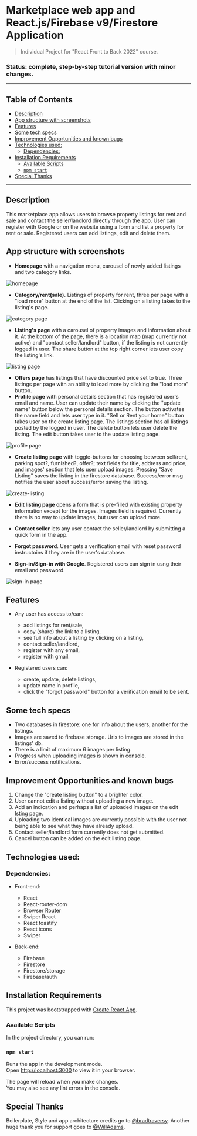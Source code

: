 # Marketplace web app and React.js/Firebase v9/Firestore Application

> Individual Project for "React Front to Back 2022" course. 

### Status: complete, step-by-step tutorial version with minor changes.
___
## Table of Contents

  - [Description](#description)
  - [App structure with screenshots](#app-structure-with-screenshots)
  - [Features](#features)
  - [Some tech specs](#some-tech-specs)
  - [Improvement Opportunities and known bugs](#improvement-opportunities-and-known-bugs)
  - [Technologies used:](#technologies-used)
    - [Dependencies:](#dependencies)
  - [Installation Requirements](#installation-requirements)
    - [Available Scripts](#available-scripts)
    - [`npm start`](#npm-start)
  - [Special Thanks](#special-thanks)

---
## Description 
This marketplace app allows users to browse property listings for rent and sale and contact the seller/landlord directly through the app. User can register with Google or on the website using a form and list a property for rent or sale. Registered users can add listings, edit and delete them.

## App structure with screenshots
- **Homepage** with a navigation menu, carousel of newly added listings and two category links.
  
![homepage](homepage.gif)

- **Category/rent(sale).** Listings of property for rent, three per page with a "load more" button at the end of the list. Clicking on a listing takes to the listing's page. 

![category page](categories.gif)

- **Listing's page** with a carousel of property images and information about it. At the bottom of the page, there is a location map (map currently not active) and "contact seller/landlord" button, if the listing is not currently logged in user. The share button at the top right corner lets user copy the listing's link. 

![listing page](listing.gif)

- **Offers page** has listings that have discounted price set to true. Three listings per page with an ability to load more by clicking the "load more" button. 
- **Profile page** with personal details section that has registered user's email and name. User can update their name by clicking the "update name" button below the personal details section. The button activates the name field and lets user type in it. "Sell or Rent your home" button takes user on the create listing page. The listings section has all listings  posted by the logged in user. The delete button lets user delete the listing. The edit button takes user to the update listing page.

![profile page](profile.gif)

- **Create listing page** with toggle-buttons for choosing between sell/rent, parking spot?, furnished?, offer?; text fields for title, address and price, and images' section that lets user upload images. Pressing "Save Listing" saves the listing in the firestore database. Success/error msg notifies the user about success/error saving the listing. 

![create-listing](create-listing.gif)

- **Edit listing page** opens a form that is pre-filled with existing property information except for the images. Images field is required. Currently there is no way to update images, but user can upload more. 

- **Contact seller** lets any user contact the seller/landlord by submitting a quick form in the app. 
- **Forgot password**. User gets a verification email with reset password instructoins if they are in the user's database. 
- **Sign-in/Sign-in with Google**. Registered users can sign in usng their email and password.

![sign-in page](sign-in.gif)


## Features

- Any user has access to/can:
  - add listings for rent/sale,
  - copy (share) the link to a listing,
  - see full info about a listing by clicking on a listing,
  - contact seller/landlord,
  - register with any email,
  - register with gmail.
  
- Registered users can:
  - create, update, delete listings,
  - update name in profile,
  - click the "forgot password" button for a verification email to be sent.

## Some tech specs
- Two databases in firestore: one for info about the users, another for the listings.
- Images are saved to firebase storage. Urls to images are stored in the listings' db.
- There is a limit of maximum 6 images per listing.   
- Progress when uploading images is shown in console.
- Error/success notifications.
  

## Improvement Opportunities and known bugs
1. Change the "create listing button" to a brighter color.
2. User cannot edit a listing without uploading a new image. 
3. Add an indication and perhaps a list of uploaded images on the edit lsting page.
4. Uploading two identical images are currently possible with the user not being able to see what they have already upload.
6. Contact seller/landlord form currently does not get submitted.
7. Cancel button can be added on the edit listing page.


## Technologies used:

### Dependencies:
- Front-end:
  - React
  - React-router-dom
  - Browser Router
  - Swiper React
  - React toastify
  - React icons
  - Swiper

- Back-end:
  - Firebase
  - Firestore
  - Firestore/storage
  - Firebase/auth

## Installation Requirements

This project was bootstrapped with [Create React App](https://github.com/facebook/create-react-app).

### Available Scripts

In the project directory, you can run:

### `npm start`

Runs the app in the development mode.\
Open [http://localhost:3000](http://localhost:3000) to view it in your browser.

The page will reload when you make changes.\
You may also see any lint errors in the console.

## Special Thanks
Boilerplate, Style and app architecture credits go to [@bradtraversy](https://github.com/bradtraversy). Another huge thank you for support goes to [@WillAdams](https://github.com/bushblade).




